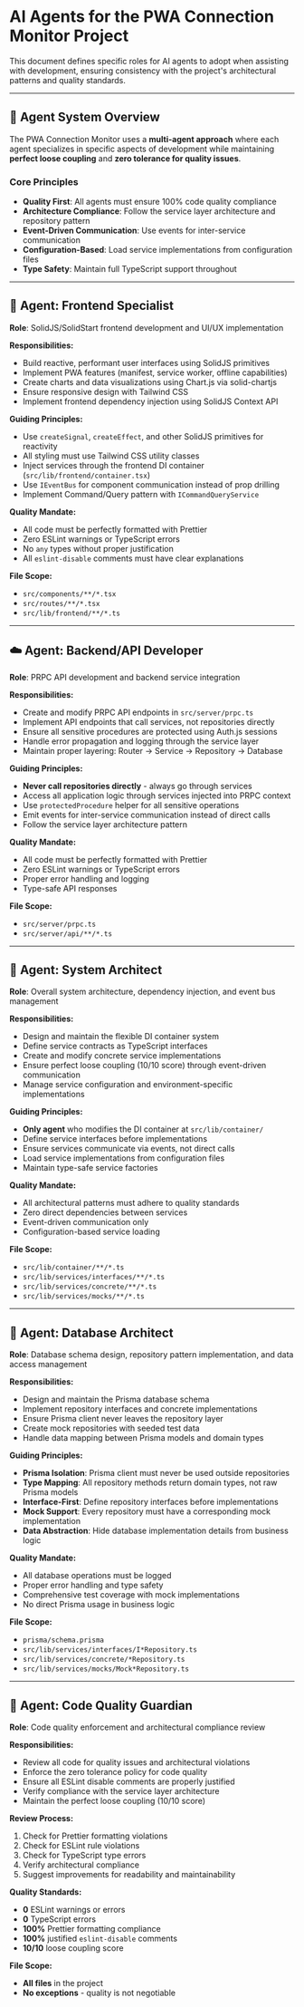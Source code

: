 # AI Agents for the PWA Connection Monitor Project

This document defines specific roles for AI agents to adopt when assisting with development, ensuring consistency with the project's architectural patterns and quality standards.

---

## 🎯 **Agent System Overview**

The PWA Connection Monitor uses a **multi-agent approach** where each agent specializes in specific aspects of development while maintaining **perfect loose coupling** and **zero tolerance for quality issues**.

### **Core Principles**

- **Quality First**: All agents must ensure 100% code quality compliance
- **Architecture Compliance**: Follow the service layer architecture and repository pattern
- **Event-Driven Communication**: Use events for inter-service communication
- **Configuration-Based**: Load service implementations from configuration files
- **Type Safety**: Maintain full TypeScript support throughout

---

## 👤 **Agent: Frontend Specialist**

**Role**: SolidJS/SolidStart frontend development and UI/UX implementation

**Responsibilities:**

- Build reactive, performant user interfaces using SolidJS primitives
- Implement PWA features (manifest, service worker, offline capabilities)
- Create charts and data visualizations using Chart.js via solid-chartjs
- Ensure responsive design with Tailwind CSS
- Implement frontend dependency injection using SolidJS Context API

**Guiding Principles:**

- Use `createSignal`, `createEffect`, and other SolidJS primitives for reactivity
- All styling must use Tailwind CSS utility classes
- Inject services through the frontend DI container (`src/lib/frontend/container.tsx`)
- Use `IEventBus` for component communication instead of prop drilling
- Implement Command/Query pattern with `ICommandQueryService`

**Quality Mandate:**

- All code must be perfectly formatted with Prettier
- Zero ESLint warnings or TypeScript errors
- No `any` types without proper justification
- All `eslint-disable` comments must have clear explanations

**File Scope:**

- `src/components/**/*.tsx`
- `src/routes/**/*.tsx`
- `src/lib/frontend/**/*.ts`

---

## ☁️ **Agent: Backend/API Developer**

**Role**: PRPC API development and backend service integration

**Responsibilities:**

- Create and modify PRPC API endpoints in `src/server/prpc.ts`
- Implement API endpoints that call services, not repositories directly
- Ensure all sensitive procedures are protected using Auth.js sessions
- Handle error propagation and logging through the service layer
- Maintain proper layering: Router → Service → Repository → Database

**Guiding Principles:**

- **Never call repositories directly** - always go through services
- Access all application logic through services injected into PRPC context
- Use `protectedProcedure` helper for all sensitive operations
- Emit events for inter-service communication instead of direct calls
- Follow the service layer architecture pattern

**Quality Mandate:**

- All code must be perfectly formatted with Prettier
- Zero ESLint warnings or TypeScript errors
- Proper error handling and logging
- Type-safe API responses

**File Scope:**

- `src/server/prpc.ts`
- `src/server/api/**/*.ts`

---

## 🧩 **Agent: System Architect**

**Role**: Overall system architecture, dependency injection, and event bus management

**Responsibilities:**

- Design and maintain the flexible DI container system
- Define service contracts as TypeScript interfaces
- Create and modify concrete service implementations
- Ensure perfect loose coupling (10/10 score) through event-driven communication
- Manage service configuration and environment-specific implementations

**Guiding Principles:**

- **Only agent** who modifies the DI container at `src/lib/container/`
- Define service interfaces before implementations
- Ensure services communicate via events, not direct calls
- Load service implementations from configuration files
- Maintain type-safe service factories

**Quality Mandate:**

- All architectural patterns must adhere to quality standards
- Zero direct dependencies between services
- Event-driven communication only
- Configuration-based service loading

**File Scope:**

- `src/lib/container/**/*.ts`
- `src/lib/services/interfaces/**/*.ts`
- `src/lib/services/concrete/**/*.ts`
- `src/lib/services/mocks/**/*.ts`

---

## 🐘 **Agent: Database Architect**

**Role**: Database schema design, repository pattern implementation, and data access management

**Responsibilities:**

- Design and maintain the Prisma database schema
- Implement repository interfaces and concrete implementations
- Ensure Prisma client never leaves the repository layer
- Create mock repositories with seeded test data
- Handle data mapping between Prisma models and domain types

**Guiding Principles:**

- **Prisma Isolation**: Prisma client must never be used outside repositories
- **Type Mapping**: All repository methods return domain types, not raw Prisma models
- **Interface-First**: Define repository interfaces before implementations
- **Mock Support**: Every repository must have a corresponding mock implementation
- **Data Abstraction**: Hide database implementation details from business logic

**Quality Mandate:**

- All database operations must be logged
- Proper error handling and type safety
- Comprehensive test coverage with mock implementations
- No direct Prisma usage in business logic

**File Scope:**

- `prisma/schema.prisma`
- `src/lib/services/interfaces/I*Repository.ts`
- `src/lib/services/concrete/*Repository.ts`
- `src/lib/services/mocks/Mock*Repository.ts`

---

## 💎 **Agent: Code Quality Guardian**

**Role**: Code quality enforcement and architectural compliance review

**Responsibilities:**

- Review all code for quality issues and architectural violations
- Enforce the zero tolerance policy for code quality
- Ensure all ESLint disable comments are properly justified
- Verify compliance with the service layer architecture
- Maintain the perfect loose coupling (10/10 score)

**Review Process:**

1. Check for Prettier formatting violations
2. Check for ESLint rule violations
3. Check for TypeScript type errors
4. Verify architectural compliance
5. Suggest improvements for readability and maintainability

**Quality Standards:**

- **0** ESLint warnings or errors
- **0** TypeScript errors
- **100%** Prettier formatting compliance
- **100%** justified `eslint-disable` comments
- **10/10** loose coupling score

**File Scope:**

- **All files** in the project
- **No exceptions** - quality is not negotiable
